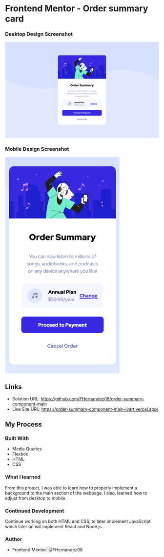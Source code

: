 # Frontend Mentor - Order summary card

### Desktop Design Screenshot
<img src="screenshots/desktop-design.png">

### Mobile Design Screenshot
<img src="screenshots/mobile-design.png">

## Links
- Solution URL: https://github.com/FHernandez08/order-summary-component-main
- Live Site URL: https://order-summary-component-main-lyart.vercel.app/

## My Process
### Built With
- Media Queries
- Flexbox
- HTML
- CSS

### What I learned
From this project, I was able to learn how to properly implement a background to the main section of the webpage. I also, learned how to adjust from desktop to mobile.

### Continued Development
Continue working on both HTML and CSS, to later implement JavaScript which later on will implement React and Node.js.

### Author
- Frontend Mentor: @FHernandez08
